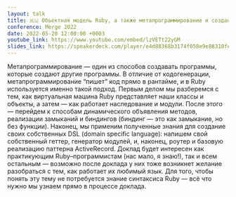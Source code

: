 ```yaml
---
layout: talk
title: 🇷🇺 Объектная модель Ruby, а также метапрограммирование и создание DSL
conference: Merge 2022
date: 2022-05-20 12:00:00 +0003
youtube_link: https://www.youtube.com/embed/lzVETt22yGM
slides_link: https://speakerdeck.com/player/e4d88368b3174f058e9e88310fed95e5
---
```


Метапрограммирование — один из способов создавать программы, которые создают другие программы. В отличие от кодогенерации, метапрограммирование “пишет” код прямо в рантайме, и в Ruby используется именно такой подход. Первым делом мы разберемся с тем, как виртуальная машина Ruby представляет наши классы и объекты, а затем — как работает наследование и модули. После этого — перейдем к способам динамического объявления методов, реализации замыканий и биндингов (биндинг — это как замыкание, но без функции). Наконец, мы применим полученные знания для создание своих собственных DSL (domain specific language): напишем свой собственный геттер, генератор модулей, и, наконец, роутер и базовую реализацию паттерна ActiveRecord. Доклад будет интересен как практикующим Ruby–программистам (нас мало, я знаю!), так и всем остальным — возможно после доклада у них тоже возникнет желание разобраться с тем, как работает их любимый язык. Для того, чтобы понять эту тему не потребуется знание синтаксиса Ruby — всё что нужно мы узнаем прямо в процессе доклада.
